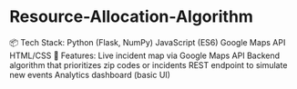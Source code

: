 # Resource-Allocation-Algorithm
📦 Tech Stack: Python (Flask, NumPy)  JavaScript (ES6)  Google Maps API  HTML/CSS  🔧 Features: Live incident map via Google Maps API  Backend algorithm that prioritizes zip codes or incidents  REST endpoint to simulate new events  Analytics dashboard (basic UI)

